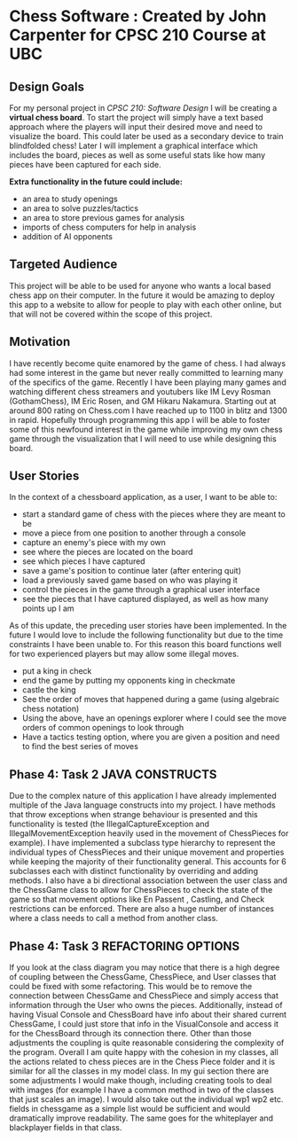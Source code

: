# Chess Software : Created by John Carpenter for CPSC 210 Course at UBC

## Design Goals


For my personal project in *CPSC 210: Software Design* I will be creating a **virtual chess board**.
To start the project will simply have a text based approach where the players will input their desired
move and need to visualize the board. This could later be used as a secondary device to train blindfolded
chess! Later I will implement a graphical interface which includes the board, pieces as well as some
useful stats like how many pieces have been captured for each side. 

**Extra functionality in the future could include:**
 - an area to study openings
 - an area to solve puzzles/tactics
 - an area to store previous games for analysis
 - imports of chess computers for help in analysis
 - addition of AI opponents

## Targeted Audience
This project will be able to be used for anyone who wants a local based chess app on their computer. In
the future it would be amazing to deploy this app to a website to allow for people to play with each other
online, but that will not be covered within the scope of this project. 

## Motivation

I have recently become quite enamored by the game of chess. I had always had some interest in the game
but never really committed to learning many of the specifics of the game. Recently I have been playing
many games and watching different chess streamers and youtubers like IM Levy Rosman (GothamChess), 
IM Eric Rosen, and GM Hikaru Nakamura. Starting out at around 800 rating on Chess.com I have reached up
to 1100 in blitz and 1300 in rapid. Hopefully through programming this app I will be able to foster 
some of this newfound interest in the game while improving my own chess game through the visualization 
that I will need to use while designing this board.

## User Stories

In the context of a chessboard application, as a user, I want to be able to:
 - start a standard game of chess with the pieces where they are meant to be
 - move a piece from one position to another through a console
 - capture an enemy's piece with my own
 - see where the pieces are located on the board
 - see which pieces I have captured
 - save a game's position to continue later (after entering quit)
 - load a previously saved game based on who was playing it
 - control the pieces in the game through a graphical user interface
 - see the pieces that I have captured displayed, as well as how many points up I am
 
 As of this update, the preceding user stories have been implemented. In the future I would love to include the 
 following functionality but due to the time constraints I have been unable to. For this reason this board functions
 well for two experienced players but may allow some illegal moves.
  - put a king in check
  - end the game by putting my opponents king in checkmate
  - castle the king 
 - See the order of moves that happened during a game (using algebraic chess notation)
 - Using the above, have an openings explorer where I could see the move orders of common openings to look through
 - Have a tactics testing option, where you are given a position and need to find the best series of moves
 
## Phase 4: Task 2 JAVA CONSTRUCTS
Due to the complex nature of this application I have already implemented multiple of the Java language constructs into
my project. I have methods that throw exceptions when strange behaviour is presented and this functionality is tested 
(the IllegalCaptureException and IllegalMovementException heavily used in the movement of ChessPieces for example). I
have implemented a subclass type hierarchy to represent the individual types of ChessPieces and their unique movement
and properties while keeping the majority of their functionality general. This accounts for 6 subclasses each with 
distinct functionality by overriding and adding methods. I also have a bi directional association between the user class
and the ChessGame class to allow for ChessPieces to check the state of the game so that movement options like En Passent
, Castling, and Check restrictions can be enforced. There are also a huge number of instances where a class needs to 
call a method from another class.

## Phase 4: Task 3 REFACTORING OPTIONS
If you look at the class diagram you may notice that there is a high degree of coupling between the ChessGame,
ChessPiece, and User classes that could be fixed with some refactoring. This would be to remove the connection between 
ChessGame and ChessPiece and simply access that information through the User who owns the pieces. Additionally, instead
of having Visual Console and ChessBoard have info about their shared current ChessGame, I could just store that info in
the VisualConsole and access it for the ChessBoard through its connection there. 
Other than those adjustments the coupling is quite reasonable considering the complexity of the program.
Overall I am quite happy with the cohesion in my classes, all the actions related to chess pieces are in the Chess Piece
folder and it is similar for all the classes in my model class. In my gui section there are some adjustments I would 
make though, including creating tools to deal with images (for example I have a common method in two of the classes that
just scales an image). I would also take out the individual wp1 wp2 etc. fields in chessgame as a simple list would be 
sufficient and would dramatically improve readability. The same goes for the whiteplayer and blackplayer
fields in that class.
